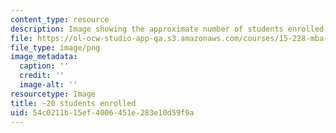 ```yaml
---
content_type: resource
description: Image showing the approximate number of students enrolled in the class.
file: https://ol-ocw-studio-app-qa.s3.amazonaws.com/courses/15-228-mba-study-tour-innovation-islands-how-new-zealand-became-a-global-player-in-the-race-to-innovate-spring-2016/54c0211b15ef4006451e283e10d59f9a_20-approx.png
file_type: image/png
image_metadata:
  caption: ''
  credit: ''
  image-alt: ''
resourcetype: Image
title: ~20 students enrolled
uid: 54c0211b-15ef-4006-451e-283e10d59f9a
---
```

